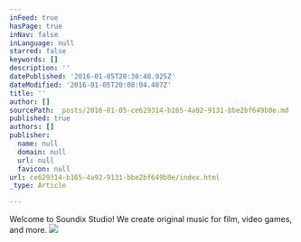 ```yaml
---
inFeed: true
hasPage: true
inNav: false
inLanguage: null
starred: false
keywords: []
description: ''
datePublished: '2016-01-05T20:30:48.925Z'
dateModified: '2016-01-05T20:08:04.487Z'
title: ''
author: []
sourcePath: _posts/2016-01-05-ce629314-b165-4a92-9131-bbe2bf649b0e.md
published: true
authors: []
publisher:
  name: null
  domain: null
  url: null
  favicon: null
url: ce629314-b165-4a92-9131-bbe2bf649b0e/index.html
_type: Article

---
```

Welcome to Soundix Studio! We create original music for film, video games, and more. ![](https://the-grid-user-content.s3-us-west-2.amazonaws.com/6f4e2e55-5001-4838-882a-49c328672e54.png)